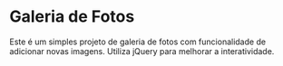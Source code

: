 <h1>Galeria de Fotos</h1>
 Este é um simples projeto de galeria de fotos com funcionalidade de adicionar novas imagens. Utiliza jQuery para melhorar a interatividade.
